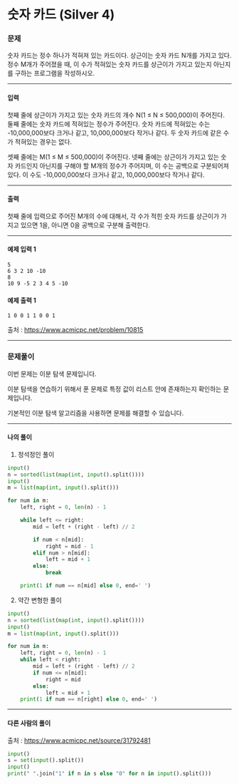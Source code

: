 # 숫자 카드 (Silver 4)

### 문제

숫자 카드는 정수 하나가 적혀져 있는 카드이다. 상근이는 숫자 카드 N개를 가지고 있다. 정수 M개가 주어졌을 때, 이 수가 적혀있는 숫자 카드를 상근이가 가지고 있는지 아닌지를 구하는 프로그램을 작성하시오.

---

#### 입력

첫째 줄에 상근이가 가지고 있는 숫자 카드의 개수 N(1 ≤ N ≤ 500,000)이 주어진다. 둘째 줄에는 숫자 카드에 적혀있는 정수가 주어진다. 숫자 카드에 적혀있는 수는 -10,000,000보다 크거나 같고, 10,000,000보다 작거나 같다. 두 숫자 카드에 같은 수가 적혀있는 경우는 없다.   

셋째 줄에는 M(1 ≤ M ≤ 500,000)이 주어진다. 넷째 줄에는 상근이가 가지고 있는 숫자 카드인지 아닌지를 구해야 할 M개의 정수가 주어지며, 이 수는 공백으로 구분되어져 있다. 이 수도 -10,000,000보다 크거나 같고, 10,000,000보다 작거나 같다.

---

#### 출력

첫째 줄에 입력으로 주어진 M개의 수에 대해서, 각 수가 적힌 숫자 카드를 상근이가 가지고 있으면 1을, 아니면 0을 공백으로 구분해 출력한다.

---

#### 예제 입력 1
~~~
5
6 3 2 10 -10
8
10 9 -5 2 3 4 5 -10
~~~

#### 예제 출력 1
~~~
1 0 0 1 1 0 0 1
~~~

출처 : https://www.acmicpc.net/problem/10815

---

### 문제풀이

이번 문제는 이분 탐색 문제입니다.   

이분 탐색을 연습하기 위해서 푼 문제로 특정 값이 리스트 안에 존재하는지 확인하는 문제입니다.   

기본적인 이분 탐색 알고리즘을 사용하면 문제를 해결할 수 있습니다.

---

#### 나의 풀이

1. 정석정인 풀이

~~~python
input()
n = sorted(list(map(int, input().split())))
input()
m = list(map(int, input().split()))

for num in m:
    left, right = 0, len(n) - 1

    while left <= right:
        mid = left + (right - left) // 2

        if num < n[mid]:
            right = mid - 1
        elif num > n[mid]:
            left = mid + 1
        else:
            break

    print(1 if num == n[mid] else 0, end=' ')
~~~

2. 약간 변형한 풀이

~~~python
input()
n = sorted(list(map(int, input().split())))
input()
m = list(map(int, input().split()))

for num in m:
    left, right = 0, len(n) - 1
    while left < right:
        mid = left + (right - left) // 2
        if num <= n[mid]:
            right = mid
        else:
            left = mid + 1
    print(1 if num == n[right] else 0, end=' ')
~~~

---

#### 다른 사람의 풀이

출처 : https://www.acmicpc.net/source/31792481

~~~python
input()
s = set(input().split())
input()
print(" ".join("1" if n in s else "0" for n in input().split()))
~~~
